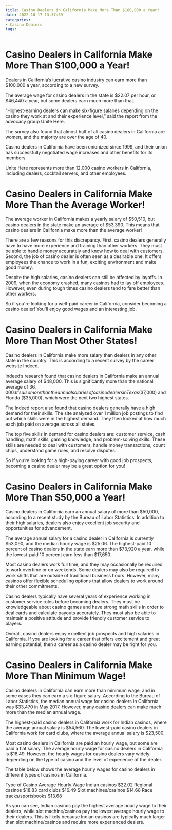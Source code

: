 ```yaml
---
title: Casino Dealers in California Make More Than $100,000 a Year!
date: 2022-10-17 13:37:39
categories:
- Casino Dealers
tags:
---
```



#  Casino Dealers in California Make More Than $100,000 a Year!

Dealers in California’s lucrative casino industry can earn more than $100,000 a year, according to a new survey.

The average wage for casino dealers in the state is $22.07 per hour, or $46,440 a year, but some dealers earn much more than that.

“Highest-earning dealers can make six-figure salaries depending on the casino they work at and their experience level,” said the report from the advocacy group Unite Here.

The survey also found that almost half of all casino dealers in California are women, and the majority are over the age of 40.

Casino dealers in California have been unionized since 1999, and their union has successfully negotiated wage increases and other benefits for its members.

Unite Here represents more than 12,000 casino workers in California, including dealers, cocktail servers, and other employees.

#  Casino Dealers in California Make More Than the Average Worker!

The average worker in California makes a yearly salary of $50,510, but casino dealers in the state make an average of $53,390. This means that casino dealers in California make more than the average worker!

There are a few reasons for this discrepancy. First, casino dealers generally have to have more experience and training than other workers. They must be able to handle money accurately and know how to deal with customers. Second, the job of casino dealer is often seen as a desirable one. It offers employees the chance to work in a fun, exciting environment and make good money.

Despite the high salaries, casino dealers can still be affected by layoffs. In 2009, when the economy crashed, many casinos had to lay off employees. However, even during tough times casino dealers tend to fare better than other workers.

So if you're looking for a well-paid career in California, consider becoming a casino dealer! You'll enjoy good wages and an interesting job.

#  Casino Dealers in California Make More Than Most Other States!

Casino dealers in California make more salary than dealers in any other state in the country. This is according to a recent survey by the career website Indeed.

Indeed’s research found that casino dealers in California make an annual average salary of $48,000. This is significantly more than the national average of $36,000. It’s also more than the annual salaries of casino dealers in Texas ($37,000) and Florida ($35,000), which were the next two highest states.

The Indeed report also found that casino dealers generally have a high demand for their skills. The site analyzed over 1 million job postings to find out which skills were in the highest demand. They then looked at how much each job paid on average across all states.

The top five skills in demand for casino dealers are: customer service, cash handling, math skills, gaming knowledge, and problem-solving skills. These skills are needed to deal with customers, handle money transactions, count chips, understand game rules, and resolve disputes.

So if you’re looking for a high-paying career with good job prospects, becoming a casino dealer may be a great option for you!

#  Casino Dealers in California Make More Than $50,000 a Year!

Casino dealers in California earn an annual salary of more than $50,000, according to a recent study by the Bureau of Labor Statistics. In addition to their high salaries, dealers also enjoy excellent job security and opportunities for advancement.

The average annual salary for a casino dealer in California is currently $53,090, and the median hourly wage is $25.06. The highest-paid 10 percent of casino dealers in the state earn more than $73,920 a year, while the lowest-paid 10 percent earn less than $17,650.

Most casino dealers work full time, and they may occasionally be required to work overtime or on weekends. Some dealers may also be required to work shifts that are outside of traditional business hours. However, many casinos offer flexible scheduling options that allow dealers to work around their other commitments.

Casino dealers typically have several years of experience working in customer service roles before becoming dealers. They must be knowledgeable about casino games and have strong math skills in order to deal cards and calculate payouts accurately. They must also be able to maintain a positive attitude and provide friendly customer service to players.

Overall, casino dealers enjoy excellent job prospects and high salaries in California. If you are looking for a career that offers excitement and great earning potential, then a career as a casino dealer may be right for you.

#  Casino Dealers in California Make More Than Minimum Wage!

Casino dealers in California can earn more than minimum wage, and in some cases they can earn a six-figure salary. According to the Bureau of Labor Statistics, the median annual wage for casino dealers in California was $33,470 in May 2017. However, many casino dealers can make much more than the median annual wage.

The highest-paid casino dealers in California work for Indian casinos, where the average annual salary is $54,560. The lowest-paid casino dealers in California work for card clubs, where the average annual salary is $23,500.

Most casino dealers in California are paid an hourly wage, but some are paid a flat salary. The average hourly wage for casino dealers in California is $16.49. However, the hourly wages for casino dealers vary widely depending on the type of casino and the level of experience of the dealer.

The table below shows the average hourly wages for casino dealers in different types of casinos in California.

Type of Casino Average Hourly Wage Indian casinos $22.02 Regional casinos $18.83 card clubs $16.49 Slot machines/casinos $14.68 Race tracks/sportsbooks $13.68

As you can see, Indian casinos pay the highest average hourly wage to their dealers, while slot machine/casinos pay the lowest average hourly wage to their dealers. This is likely because Indian casinos are typically much larger than slot machine/casinos and require more experienced dealers.